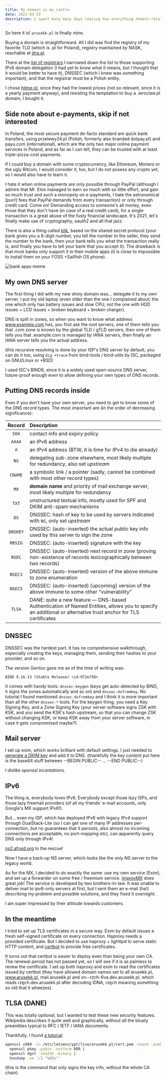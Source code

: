 ```yaml
---
title: My domain is my castle
date: 2021-03-23
description: I spent many many days learing how everything domain-related works, and here are my thoughts and the least intuitive facts.
---
```


So here it is! `arusekk.pl` is finally mine.

Buying a domain is straightforward.
All I did was find the registry of my favorite TLD (which is .pl for Poland),
registry maintained by NASK,
reachable at [dns.pl](https://dns.pl).

There at the [list of registrars][regrs]
I narrowed down the list to those supporting IPv6 domain delegation
(I had yet to know what it means,
but I thought that it would be better to have it),
DNSSEC (which I knew was something important),
and that the registrar must be a Polish entity.

[regrs]: https://dns.pl/lista_rejestratorow

I chose [hitme.pl](https://hitme.pl/domeny/),
since they had the lowest prices
(not so relevant, since it is a yearly payment anyway),
and resisting the temptation to buy a .wroclaw.pl domain,
I bought it.

## Side note about e-payments, skip if not interested

In Poland, the most secure payment de-facto standard are quick bank transfers,
using przelewy24.pl (Polish, formerly also branded dotpay.pl)
and payu.com (international),
which are the only two major online payment services in Poland,
and as far as I can tell,
they can be trusted with at least triple-pizza-cost payments.

If I could buy a domain with some cryptocurrency,
like Ethereum, Monero or the ugly Bitcoin,
I would consider it, too, but I do not posess any crypto yet,
so I would also have to learn it.

I hate it when online payments are only possible through PayPal
(although I admire that Mr. Elon managed to earn so much with so little effort,
and gain so much trust and such a monopoly on e-payments,
I hate the astronomical [pun!] fees that PayPal demands from every transaction)
or only through credit card.
Come on! Demanding access to someone's all money,
even those that they don't have (in case of a real credit card),
for a single transaction is a great abuse of the fusty financial landscape.
It's 2021, let's finally make use of cryptography, oauth2 and all that jazz.

There is also a thing called [blik][blk],
based on the shared secret protocol
(your bank gives you a 6-digit number,
you tell the number to the seller,
they send the number to the bank,
then your bank tells you what the transaction really is,
and finally you have to tell your bank that you accept it).
The drawback is that most banks only support it
in their mobile apps
(it is close to impossible to install them on your FOSS
+Sailfish OS phone).

[blk]: https://www.blik.com/

![bank apps meme](https://i.imgflip.com/7wapdm.jpg)

## My own DNS server

The first thing I did with my new shiny domain was...
delegate it to my own server.
I put my old laptop
(even older than the one I complained about;
the one which only has battery issues and slow CPU,
not the one with HDD issues + LCD issues + broken keyboard + broken charger).

DNS is split in zones,
so when you want to know what address www.example.com has,
you first ask the root servers,
one of them tells you that .com zone is known by the global TLD / gTLD servers,
then one of them tells you that .example.com is managed by IANA servers,
then finally an IANA server tells you the actual address.

(this recursive resolving is done by your ISP's DNS server by default,
you can do it too, using `dig +trace` from bind-tools / bind-utils
by ISC, packaged on GNU/Linux or \*BSD)

I used ISC's BIND9, since it is a widely used open-source DNS server,
future-proof enough even to allow defining your own types of DNS records.

## Putting DNS records inside

Even if you don't have your own server, you need to get to know some of the DNS record types.
The most important are (in the order of decreasing significance):

| Record   | Description |
| :------: | :---------- |
| `SOA`    | contact info and expiry policy |
| `AAAA`   | an IPv6 address |
| `A`      | an IPv4 address (BTW, it is time for IPv4 to die already) |
| `NS`     | delegating sub-zone elsewhere, most likely multiple for redundancy, also set *upstream* |
| `CNAME`  | a symbolic link / a pointer (sadly, cannot be combined with most other record types) |
| `MX`     | **domain name** and priority of mail exchange server, most likely multiple for redundancy |
| `TXT`    | unstructured textual info, mostly used for SPF and DKIM anti-spam mechanisms |
| `DS`     | DNSSEC: hash of key to be used by servers indicated with `NS`, only set *upstream* |
| `DNSKEY` | DNSSEC: (auto-inserted) the actual public key info used by this server to sign the zone |
| `RRSIG`  | DNSSEC: (auto-inserted) signature with the key |
| `NSEC`   | DNSSEC: (auto-inserted) next record in zone (proving non-existence of records lexicographically between two records) |
| `NSEC3`  | DNSSEC: (auto-inserted) version of the above immune to zone enumeration |
| `NSEC5`  | DNSSEC: (auto-inserted) [upcoming] version of the above immune to some other "vulnerability" |
| `TLSA`   | DANE: quite a new feature — DNS-based Authentication of Named Entities, allows you to specify an additional or alternative trust anchor for TLS certificates |

## DNSSEC

DNSSEC was the hardest part.
It has no comprehensive walkthrough,
especially creating the keys, managing them,
sending their hashes to your provider, and so on.

The version Gentoo gave me as of the time of writing was:
```
BIND 9.16.13 (Stable Release) <id:072e758>
```

It comes with handy tools:
`dnssec-keygen` (keys get auto-detected by BIND, it signs the zones automatically and so on)
and `dnssec-dsfromkey`.
No tutorial I found mentioned `dnssec-dsfromkey` and I think it is more important than all the other `dnssec-*` tools.
For the keygen thing, you need a Key Signing Key, and a Zone Signing Key
(your server software signs ZSK with KSK, and you send the KSK's hash upstream,
so that you can change ZSK without changing KSK,
or keep KSK away from your server software, in case it gets compromised maybe?).

## Mail server

I set up exim, which works brilliant with default settings.
I just needed to [generate a DKIM key][dkim-tut] and add it to DNS.
(thankfully the *key content* put here is the base64 stuff between
--BEGIN PUBLIC-- ... --END PUBLIC--)

[dkim-tut]: https://mikepultz.com/2010/02/using-dkim-in-exim/

*I dislike openssl incantations.*

## IPv6

The thing is, everybody loves IPv6.
Everybody except those lazy ISPs,
and those lazy freemail providers
(of all my friends' e-mail accounts, only Google's MX support IPv6!).

But... even my ISP, which has deployed IPv6 with legacy IPv4 support
through DualStack-Lite
(so I can get one of many IP addresses per-connection,
but no guarantees that it persists,
also almost no incoming connections are acceptable,
no port-mapping etc),
can apparently query DNS only through IPv4!

[ns2.afraid.org][fdns] to the rescue!

[fdns]: https://freedns.afraid.org/secondary/

Now I have a back-up NS server,
which looks like the only NS server to the legacy world.

As for the MX, I decided to do exactly the same:
use my own service (Exim),
and set up a forwarder on some free / freemium service.
[ImprovMX][imx] does great job!
The service is developed by two brothers-in-law.
It was unable to deliver mail to ipv6-only servers at first,
but I sent them an e-mail (ha!) describing my problem
and possible solutions, and they fixed it overnight.

[imx]: https://improvmx.com

I am super impressed by their attitude towards customers.

## In the meantime

I tried to set up TLS certificates in a secure way.
Exim by default issues a fresh self-signed certificate on every connection.
Haproxy needs a provided certificate.
But I decided to use haproxy + lighttpd to serve static HTTP content,
and [certbot][leo] to provide free certificates.

[leo]: https://letsencrypt.org

It turns out that certbot is easier to deploy even than being your own CA.
The renewal period has not passed yet,
so I will see if it is as painless to renew the certificate.
I set up both haproxy and exim to read the certificates issued by certbot
(they have allowed domain names set to all arusekk.pl, www.arusekk.pl,
mail.arusekk.pl and xn--rzch-6va.dev.arusekk.pl,
which reads rzęch.dev.arusekk.pl after decoding IDNA,
rzęch meaning something so old that it wheezes).

## TLSA (DANE)

This was totally optional, but I wanted to test these new security features.
Wikipedia describes it quite well and graphically,
without all the bloaty preambles typical to RFC / IETF / IANA documents.

Thankfully, I found [a tutorial][tlsa-tut]:
```sh
openssl x509 -in /etc/letsencrypt/live/arusekk.pl/cert.pem -noout -pubkey |
  openssl pkey -pubin -outform DER |
  openssl dgst -sha256 -binary |
  hexdump -ve '/1 "%02x"'
```
(this is the command that only signs the key info, without the whole CA chain)

[tlsa-tut]: https://flippingbinary.com/2018/02/26/lets-encrypt-with-tlsa-dane/
